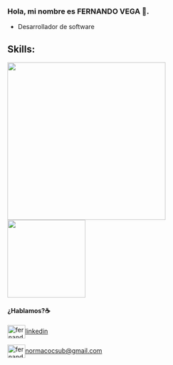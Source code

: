 ### Hola, mi nombre es FERNANDO VEGA 👋.

- Desarrollador de software


<h2>Skills: </h2>

 <img  width="355px" src="https://skillicons.dev/icons?i=git,angular,js,ts,nextjs,react,jest,c#,mysql" >
 <img  width="175px" src="https://skillicons.dev/icons?i=nodejs,mysql,py,docker" >


#### ¿Hablamos?☕️


<p align="left">

<a href="https://www.linkedin.com/in/fernando-vega-b884951b7/" target="blank"><img align="center" src="https://cdn.jsdelivr.net/npm/simple-icons@3.0.1/icons/linkedin.svg" alt="fernando jose vega duarte" height="30" width="40" />linkedin</a>


<a href="mailto:normacocsub@gmail.com " target="blank"><img align="center" src="https://cdn.jsdelivr.net/npm/simple-icons@3.0.1/icons/gmail.svg" alt="fernando jose vega duarte" height="30" width="40" />normacocsub@gmail.com</a>
</p>



<!--
**normacocsub/normacocsub** is a ✨ _special_ ✨ repository because its `README.md` (this file) appears on your GitHub profile.

Here are some ideas to get you started:

- 🔭 I’m currently working on ...
- 🌱 I’m currently learning ...
- 👯 I’m looking to collaborate on ...
- 🤔 I’m looking for help with ...
- 💬 Ask me about ...
- 📫 How to reach me: ...
- 😄 Pronouns: ...
- ⚡ Fun fact: ...
-->
